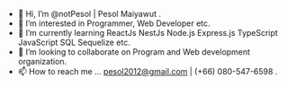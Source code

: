- 👋 Hi, I’m @notPesol | Pesol Maiyawut .
- 👀 I’m interested in Programmer, Web Developer etc.
- 🌱 I’m currently learning ReactJs NestJs Node.js Express.js TypeScript JavaScript SQL Sequelize etc.
- 💞️ I’m looking to collaborate on Program and Web development organization.
- 📫 How to reach me ... pesol2012@gmail.com | (+66) 080-547-6598 .

<!---
notPesol/notPesol is a ✨ special ✨ repository because its `README.md` (this file) appears on your GitHub profile.
You can click the Preview link to take a look at your changes.
--->
